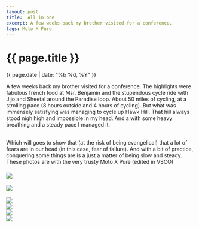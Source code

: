```yaml
---
layout: post
title:  All in one
excerpt: A few weeks back my brother visited for a conference.
tags: Moto X Pure
---
```




{{ page.title }}
================
<div class="pdate"> {{ page.date | date: "%b %d, %Y" }} </div>


<div class="row">
<div class="col-xs-12">
<p>
A few weeks back my brother visited for a conference. The highlights
were fabulous french food at Msr. Benjamin and the stupendous cycle
ride with Jijo and Sheetal around the Paradise loop. About 50 miles of
cycling, at a strolling pace (8 hours outside and 4 hours of
cycling). But what was immensely satisfying was managing to cycle up
Hawk Hill. That hill always stood nigh high and impossible in my
head. And a with some heavy breathing and a steady pace I managed it.

<br/> Which will goes to show that (at the risk of being evangelical)
that a lot of fears are in our head (in this case, fear of
failure). And with a bit of practice, conquering some things are is a
just a matter of being slow and steady. These photos are with the very
trusty Moto X Pure (edited in VSCO)
</p>
</div>
</div>

<div class="row">
<div class="col-xs-3"></div>

<div class="col-xs-6">
<div id="demo6" class="flex-images" style="padding-top:0.5em;">
<div class="item" data-w="600" data-h="482">
	<div class="img"><a href="https://docs.google.com/uc?id=0B6d70FmpKIi1c1hPaDJkWlhnSEE"><img src="https://docs.google.com/uc?id=0B6d70FmpKIi1V0pkMTNDN2hWSm8" data-src="https://docs.google.com/uc?id=0B6d70FmpKIi1aWdaVTdjNWNQNk0"></a></div>
</div>
<br/>
<div class="item" data-w="600" data-h="338">
	<div class="img"><a href="https://docs.google.com/uc?id=0B6d70FmpKIi1M1hwQVZ0Wk5aZFU"><img src="https://docs.google.com/uc?id=0B6d70FmpKIi1V0pkMTNDN2hWSm8" data-src="https://docs.google.com/uc?id=0B6d70FmpKIi1Q3dvYklHWWxYSEU"></a></div>
</div>
<br/>
<div class="item" data-w="600" data-h="338">
	<div class="img"><a href="https://docs.google.com/uc?id=0B6d70FmpKIi1OUVtUUZ0bmN5R3M"><img src="https://docs.google.com/uc?id=0B6d70FmpKIi1V0pkMTNDN2hWSm8" data-src="https://docs.google.com/uc?id=0B6d70FmpKIi1ZjQ3LXNCVloyTUk"></a></div>
</div>
<div class="item" data-w="600" data-h="338">
	<div class="img"><a href="https://docs.google.com/uc?id=0B6d70FmpKIi1S21iM29EREdqczA"><img src="https://docs.google.com/uc?id=0B6d70FmpKIi1V0pkMTNDN2hWSm8" data-src="https://docs.google.com/uc?id=0B6d70FmpKIi1RmhYQzhhS2ZZTjg"></a></div>
</div>
<div class="item" data-w="600" data-h="338">
	<div class="img"><a href="https://docs.google.com/uc?id=0B6d70FmpKIi1UmxZajRpUnFESEU"><img src="https://docs.google.com/uc?id=0B6d70FmpKIi1V0pkMTNDN2hWSm8" data-src="https://docs.google.com/uc?id=0B6d70FmpKIi1c3hJWTZtVkpPYXc"></a></div>
</div>
<div class="item" data-w="338" data-h="600" data-sqz="y">
	<div class="img"><a href="https://docs.google.com/uc?id=0B6d70FmpKIi1c2pSRXRyN0tLbTA"><img src="https://docs.google.com/uc?id=0B6d70FmpKIi1V0pkMTNDN2hWSm8" data-src="https://docs.google.com/uc?id=0B6d70FmpKIi1NDlEMzREVW94azA"></a></div>
</div>
</div>
</div>
<div class="col-xs-3"></div>
</div>
<script>
$('#demo6').flexImages({ rowHeight:600 , truncate: 0});
</script>











<!-- Ends op most -->
